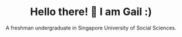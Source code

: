 <h1 align="center"> 
    Hello there! 👋 I am Gail :)
</h1>

<p align="center">
    A freshman undergraduate  in Singapore University of Social Sciences.
</p> 